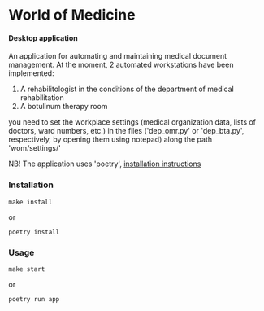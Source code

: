 # World of Medicine
#### Desktop application
An application for automating and maintaining medical document management.
At the moment, 2 automated workstations have been implemented:
1) A rehabilitologist in the conditions of the department of medical rehabilitation
2) A botulinum therapy room

you need to set the workplace settings (medical organization data, lists of doctors, ward numbers, etc.) in the files ('dep_omr.py' or 'dep_bta.py', respectively, by opening them using notepad) along the path 'wom/settings/'

NB! The application uses 'poetry', [installation instructions](https://python-poetry.org/docs/#installation)

### Installation
```ch
make install
```
or
```ch
poetry install
```
### Usage
```ch
make start
```
or
```ch
poetry run app
```
